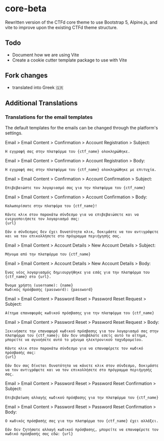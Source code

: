 # core-beta

Rewritten version of the CTFd core theme to use Bootstrap 5, Alpine.js, and vite to improve upon the existing CTFd theme structure. 

## Todo

- Document how we are using Vite
- Create a cookie cutter template package to use with Vite

## Fork changes
- translated into Greek :greece:

## Additional Translations
### Translations for the email templates
The default templates for the emails can be changed through the platform's settings.

Email > Email Content > Confirmation > Account Registration > Subject:
```
Η εγγραφή σας στην πλατφόρμα του {ctf_name} ολοκληρώθηκε.
```

Email > Email Content > Confirmation > Account Registration > Body:
```
Η εγγραφή σας στην πλατφόρμα του {ctf_name} ολοκληρώθηκε με επιτυχία.
```

Email > Email Content > Confirmation > Account Confirmation > Subject:
```
Επιβεβαιώστε τον λογαριασμό σας για την πλατφόρμα του {ctf_name}
```

Email > Email Content > Confirmation > Account Confirmation > Body: 
```
Καλωσορίσατε στην πλατφόρα του {ctf_name}!

Κάντε κλικ στον παρακάτω σύνδεσμο για να επιβεβαιώσετε και να ενεργοποιήσετε τον λογαριασμό σας:
{url}

Εάν ο σύνδεσμος δεν έχει δυνατότητα κλικ, δοκιμάστε να τον αντιγράψετε και να τον επικολλήσετε στο πρόγραμμα περιήγησής σας.
```

Email > Email Content > Account Details > New Account Details > Subject:
```
Μήνυμα από την πλατφόρμα του {ctf_name}
```

Email > Email Content > Account Details > New Account Details > Body: 
```
Ένας νέος λογαριασμός δημιουργήθηκε για εσάς για την πλατφόρμα του {ctf_name} στο {url}. 

Όνομα χρήστη (username): {name}
Κωδικός πρόσβασής (password): {password}
```

Email > Email Content > Password Reset > Password Reset Request > Subject:
```
Αίτημα επαναφοράς κωδικού πρόσβασης για την πλατφόρμα του {ctf_name}
```

Email > Email Content > Password Reset > Password Reset Request > Body: 
```
Ξεκινήσατε την επαναφορά κωδικού πρόσβασης για τον λογαριασμό σας στην πλατφόρμα του {ctf_name}; Εάν δεν υποβάλατε εσείς αυτό το αίτημα, μπορείτε να αγνοήσετε αυτό το μήνυμα ηλεκτρονικού ταχυδρομείου.

Κάντε κλικ στον παρακάτω σύνδεσμο για να επαναφέρετε τον κωδικό πρόσβασής σας:
{url}

Εάν δεν σας δίνεται δυνατότητα να κάνετε κλικ στον σύνδεσμο, δοκιμάστε να τον αντιγράψετε και να τον επικολλήσετε στο πρόγραμμα περιήγησής σας.
```

Email > Email Content > Password Reset > Password Reset Confirmation > Subject:
```
Επιβεβαίωση αλλαγής κωδικού πρόσβασης για την πλατφόρμα του {ctf_name}
```

Email > Email Content > Password Reset > Password Reset Confirmation > Body:
```
Ο κωδικός πρόσβασής σας για την πλατφόρμα του {ctf_name} έχει αλλάξει.

Εάν δεν ζητήσατε αλλαγή κωδικού πρόσβασης, μπορείτε να επαναφέρετε τον κωδικό πρόσβασής σας εδώ: {url}
```
